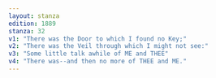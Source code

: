 ```yaml
---
layout: stanza
edition: 1889
stanza: 32
v1: "There was the Door to which I found no Key;"
v2: "There was the Veil through which I might not see:"
v3: "Some little talk awhile of ME and THEE"
v4: "There was--and then no more of THEE and ME."
---
```

